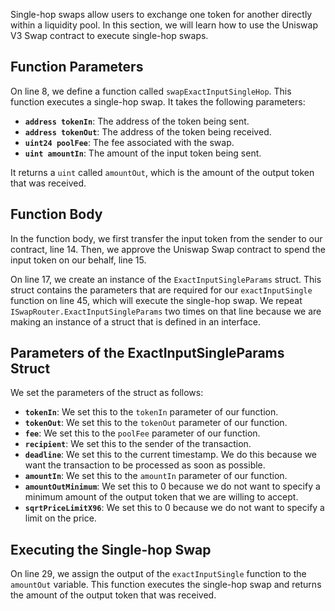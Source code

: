 Single-hop swaps allow users to exchange one token for another directly within a liquidity pool. In this section, we will learn how to use the Uniswap V3 Swap contract to execute single-hop swaps.

## Function Parameters
On line 8, we define a function called `swapExactInputSingleHop`. This function executes a single-hop swap. It takes the following parameters:
- **`address tokenIn`**: The address of the token being sent.
- **`address tokenOut`**: The address of the token being received.
- **`uint24 poolFee`**: The fee associated with the swap.
- **`uint amountIn`**: The amount of the input token being sent.
  
It returns a `uint` called `amountOut`, which is the amount of the output token that was received.

## Function Body
In the function body, we first transfer the input token from the sender to our contract, line 14.
Then, we approve the Uniswap Swap contract to spend the input token on our behalf, line 15.

On line 17, we create an instance of the `ExactInputSingleParams` struct. This struct contains the parameters that are required for our `exactInputSingle` function on line 45, which will execute the single-hop swap. We repeat `ISwapRouter.ExactInputSingleParams` two times on that line because we are making an instance of a struct that is defined in an interface.

## Parameters of the ExactInputSingleParams Struct
We set the parameters of the struct as follows:
- **`tokenIn`**: We set this to the `tokenIn` parameter of our function.
- **`tokenOut`**: We set this to the `tokenOut` parameter of our function.
- **`fee`**: We set this to the `poolFee` parameter of our function.
- **`recipient`**: We set this to the sender of the transaction.
- **`deadline`**: We set this to the current timestamp. We do this because we want the transaction to be processed as soon as possible.
- **`amountIn`**: We set this to the `amountIn` parameter of our function.
- **`amountOutMinimum`**: We set this to 0 because we do not want to specify a minimum amount of the output token that we are willing to accept.
- **`sqrtPriceLimitX96`**: We set this to 0 because we do not want to specify a limit on the price.

## Executing the Single-hop Swap
On line 29, we assign the output of the `exactInputSingle` function to the `amountOut` variable. This function executes the single-hop swap and returns the amount of the output token that was received.